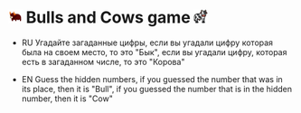 # ![alt text](images/bulls.png)  Bulls and Cows game ![alt text](images/cow.png)

- <p>RU Угадайте загаданные цифры, если вы угадали цифру которая была на своем место, то это "Бык", если вы угадали цифру, которая есть в загаданном числе, то это "Корова"</p>
- <p>EN Guess the hidden numbers, if you guessed the number that was in its place, then it is "Bull", if you guessed the number that is in the hidden number, then it is "Cow"</p>


